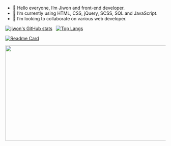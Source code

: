- 👋 Hello everyone, I’m Jiwon and front-end developer.
- 🌱 I’m currently using HTML, CSS, jQuery, SCSS, SQL and JavaScript.
- 💞️ I’m looking to collaborate on various web developer.


[![jiwon's GitHub stats](https://github-readme-stats.vercel.app/api?username=jiwonch&hide=stars,contribs&count_private=true&show_icons=true&theme=ambient_gradient)](https://github.com/jiwonch/github-readme-stats)&nbsp;&nbsp;
[![Top Langs](https://github-readme-stats.vercel.app/api/top-langs/?username=jiwonch&hide=html,css,Hack,c&langs_count=5&layout=compact&theme=ambient_gradient)](https://github.com/jiwonch/github-readme-stats)

[![Readme Card](https://github-readme-stats.vercel.app/api/pin/?username=jiwonch&repo=github-readme-stats&theme=ambient_gradient)](https://github.com/jiwonch/github-readme-stats)  

<a href="https://github.com/devxb/gitanimals">
<img
  src="https://render.gitanimals.org/farms/jiwonch"
  width="600"
  height="300"
/>
</a>

